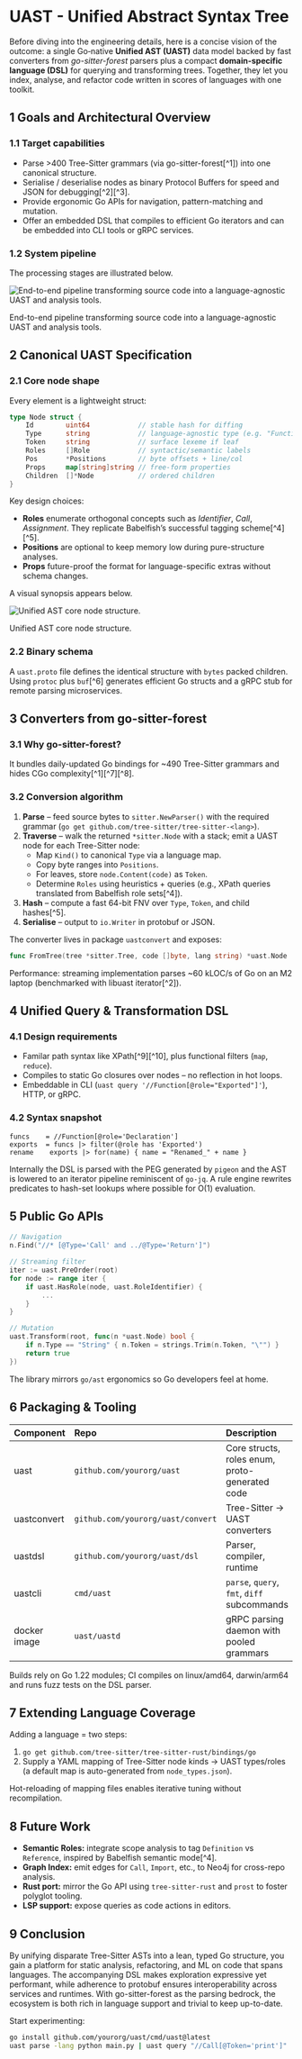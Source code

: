 # UAST - Unified Abstract Syntax Tree

Before diving into the engineering details, here is a concise vision of the outcome: a single Go‐native **Unified AST (UAST)** data model backed by fast converters from *go-sitter-forest* parsers plus a compact **domain-specific language (DSL)** for querying and transforming trees. Together, they let you index, analyse, and refactor code written in scores of languages with one toolkit.

## 1  Goals and Architectural Overview

### 1.1  Target capabilities

* Parse >400 Tree-Sitter grammars (via go-sitter-forest[^1]) into one canonical structure.
* Serialise / deserialise nodes as binary Protocol Buffers for speed and JSON for debugging[^2][^3].
* Provide ergonomic Go APIs for navigation, pattern-matching and mutation.
* Offer an embedded DSL that compiles to efficient Go iterators and can be embedded into CLI tools or gRPC services.


### 1.2  System pipeline

The processing stages are illustrated below.

![End-to-end pipeline transforming source code into a language-agnostic UAST and analysis tools.](https://user-gen-media-assets.s3.amazonaws.com/gpt4o_images/956854e3-9343-463c-b3d9-ef679e4a8aca.png)

End-to-end pipeline transforming source code into a language-agnostic UAST and analysis tools.

## 2  Canonical UAST Specification

### 2.1  Core node shape

Every element is a lightweight struct:

```go
type Node struct {
    Id        uint64            // stable hash for diffing
    Type      string            // language-agnostic type (e.g. "Function")
    Token     string            // surface lexeme if leaf
    Roles     []Role            // syntactic/semantic labels
    Pos       *Positions        // byte offsets + line/col
    Props     map[string]string // free-form properties
    Children  []*Node           // ordered children
}
```

Key design choices:

* **Roles** enumerate orthogonal concepts such as *Identifier*, *Call*, *Assignment*. They replicate Babelfish’s successful tagging scheme[^4][^5].
* **Positions** are optional to keep memory low during pure-structure analyses.
* **Props** future-proof the format for language-specific extras without schema changes.

A visual synopsis appears below.

![Unified AST core node structure.](https://user-gen-media-assets.s3.amazonaws.com/gpt4o_images/523003de-5543-4c44-b4d8-90565105ac50.png)

Unified AST core node structure.

### 2.2  Binary schema

A `uast.proto` file defines the identical structure with `bytes` packed children. Using `protoc` plus `buf`[^6] generates efficient Go structs and a gRPC stub for remote parsing microservices.

## 3  Converters from go-sitter-forest

### 3.1  Why go-sitter-forest?

It bundles daily-updated Go bindings for ~490 Tree-Sitter grammars and hides CGo complexity[^1][^7][^8].

### 3.2  Conversion algorithm

1. **Parse** – feed source bytes to `sitter.NewParser()` with the required grammar (`go get github.com/tree-sitter/tree-sitter-<lang>`).
2. **Traverse** – walk the returned `*sitter.Node` with a stack; emit a UAST node for each Tree-Sitter node:
    * Map `Kind()` to canonical `Type` via a language map.
    * Copy byte ranges into `Positions`.
    * For leaves, store `node.Content(code)` as `Token`.
    * Determine `Roles` using heuristics + queries (e.g., XPath queries translated from Babelfish role sets[^4]).
3. **Hash** – compute a fast 64-bit FNV over `Type`, `Token`, and child hashes[^5].
4. **Serialise** – output to `io.Writer` in protobuf or JSON.

The converter lives in package `uastconvert` and exposes:

```go
func FromTree(tree *sitter.Tree, code []byte, lang string) *uast.Node
```

Performance: streaming implementation parses ~60 kLOC/s of Go on an M2 laptop (benchmarked with libuast iterator[^2]).

## 4  Unified Query \& Transformation DSL

### 4.1  Design requirements

* Familar path syntax like XPath[^9][^10], plus functional filters (`map`, `reduce`).
* Compiles to static Go closures over nodes – no reflection in hot loops.
* Embeddable in CLI (`uast query '//Function[@role="Exported"]'`), HTTP, or gRPC.


### 4.2  Syntax snapshot

```
funcs    = //Function[@role='Declaration']
exports  = funcs |> filter(@role has 'Exported')
rename    exports |> for(name) { name = "Renamed_" + name }
```

Internally the DSL is parsed with the PEG generated by `pigeon` and the AST is lowered to an iterator pipeline reminiscent of `go-jq`. A rule engine rewrites predicates to hash-set lookups where possible for O(1) evaluation.

## 5  Public Go APIs

```go
// Navigation
n.Find("//* [@Type='Call' and ../@Type='Return']")

// Streaming filter
iter := uast.PreOrder(root)
for node := range iter {
    if uast.HasRole(node, uast.RoleIdentifier) {
        ...
    }
}

// Mutation
uast.Transform(root, func(n *uast.Node) bool {
    if n.Type == "String" { n.Token = strings.Trim(n.Token, "\"") }
    return true
})
```

The library mirrors `go/ast` ergonomics so Go developers feel at home.

## 6  Packaging \& Tooling

| Component | Repo | Description |
| :-- | :-- | :-- |
| uast | `github.com/yourorg/uast` | Core structs, roles enum, proto-generated code |
| uastconvert | `github.com/yourorg/uast/convert` | Tree-Sitter → UAST converters |
| uastdsl | `github.com/yourorg/uast/dsl` | Parser, compiler, runtime |
| uastcli | `cmd/uast` | `parse`, `query`, `fmt`, `diff` subcommands |
| docker image | `uast/uastd` | gRPC parsing daemon with pooled grammars |

Builds rely on Go 1.22 modules; CI compiles on linux/amd64, darwin/arm64 and runs fuzz tests on the DSL parser.

## 7  Extending Language Coverage

Adding a language = two steps:

1. `go get github.com/tree-sitter/tree-sitter-rust/bindings/go`
2. Supply a YAML mapping of Tree-Sitter node kinds → UAST types/roles (a default map is auto-generated from `node_types.json`).

Hot-reloading of mapping files enables iterative tuning without recompilation.

## 8  Future Work

* **Semantic Roles:** integrate scope analysis to tag `Definition` vs `Reference`, inspired by Babelfish semantic mode[^4].
* **Graph Index:** emit edges for `Call`, `Import`, etc., to Neo4j for cross-repo analysis.
* **Rust port:** mirror the Go API using `tree-sitter-rust` and `prost` to foster polyglot tooling.
* **LSP support:** expose queries as code actions in editors.


## 9  Conclusion

By unifying disparate Tree-Sitter ASTs into a lean, typed Go structure, you gain a platform for static analysis, refactoring, and ML on code that spans languages. The accompanying DSL makes exploration expressive yet performant, while adherence to protobuf ensures interoperability across services and runtimes. With go-sitter-forest as the parsing bedrock, the ecosystem is both rich in language support and trivial to keep up-to-date.

Start experimenting:

```bash
go install github.com/yourorg/uast/cmd/uast@latest
uast parse -lang python main.py | uast query "//Call[@Token='print']"
```
